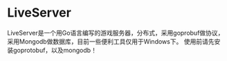 # LiveServer
LiveServer是一个用Go语言编写的游戏服务器，分布式，采用goprobuf做协议，采用Mongodb做数据库，目前一些便利工具仅用于Windows下。
使用前请先安装goprotobuf，以及mongodb！
